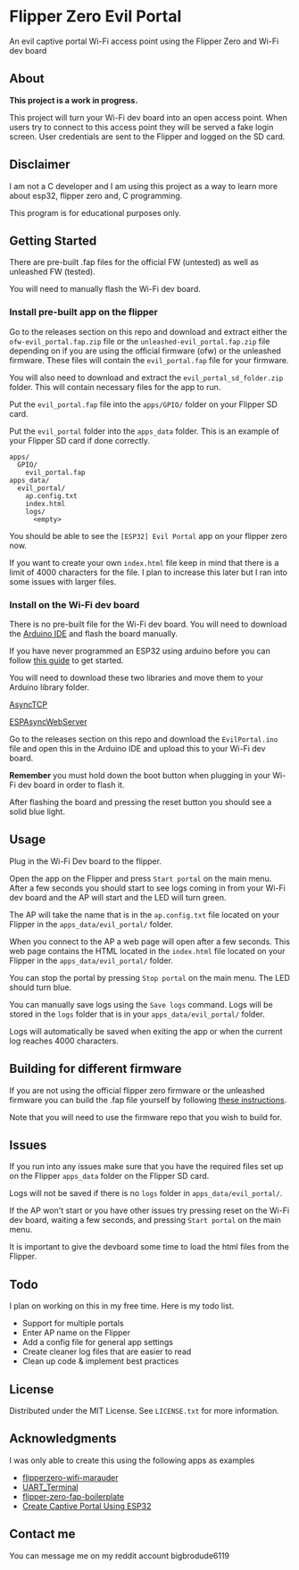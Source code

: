 # Flipper Zero Evil Portal

An evil captive portal Wi-Fi access point using the Flipper Zero and Wi-Fi dev board

## About

**This project is a work in progress.** 

This project will turn your Wi-Fi dev board into an open access point. When users try to connect to this access point they will be served a fake login screen. User credentials are sent to the Flipper and logged on the SD card.

## Disclaimer

I am not a C developer and I am using this project as a way to learn more about esp32, flipper zero and, C programming.

This program is for educational purposes only.

## Getting Started

There are pre-built .fap files for the official FW (untested) as well as unleashed FW (tested).

You will need to manually flash the Wi-Fi dev board.

### Install pre-built app on the flipper

Go to the releases section on this repo and download and extract either the `ofw-evil_portal.fap.zip` file or the `unleashed-evil_portal.fap.zip` file depending on if you are using the official firmware (ofw) or the unleashed firmware. These files will contain the `evil_portal.fap` file for your firmware.

You will also need to download and extract the `evil_portal_sd_folder.zip` folder. This will contain necessary files for the app to run.

Put the `evil_portal.fap` file into the `apps/GPIO/` folder on your Flipper SD card. 

Put the `evil_portal` folder into the `apps_data` folder.
This is an example of your Flipper SD card if done correctly.

```
apps/
  GPIO/
    evil_portal.fap
apps_data/
  evil_portal/
    ap.config.txt
    index.html
    logs/
      <empty>
```
You should be able to see the `[ESP32] Evil Portal` app on your flipper zero now.

If you want to create your own `index.html` file keep in mind that there is a limit of 4000 characters for the file. I plan to increase this later but I ran into some issues with larger files.

### Install on the Wi-Fi dev board

There is no pre-built file for the Wi-Fi dev board. You will need to download the [Arduino IDE](https://www.arduino.cc/en/software) and flash the board manually.

If you have never programmed an ESP32 using arduino before you can follow [this guide](https://lastminuteengineers.com/esp32-arduino-ide-tutorial/) to get started.

You will need to download these two libraries and move them to your Arduino library folder.

[AsyncTCP](https://github.com/me-no-dev/AsyncTCP)

[ESPAsyncWebServer](https://github.com/me-no-dev/ESPAsyncWebServer)

Go to the releases section on this repo and download the `EvilPortal.ino` file and open this in the Arduino IDE and upload this to your Wi-Fi dev board.

**Remember** you must hold down the boot button when plugging in your Wi-Fi dev board in order to flash it. 

After flashing the board and pressing the reset button you should see a solid blue light.

## Usage

Plug in the Wi-Fi Dev board to the flipper.

Open the app on the Flipper and press `Start portal` on the main menu. After a few seconds you should start to see logs coming in from your Wi-Fi dev board and the AP will start and the LED will turn green.

The AP will take the name that is in the `ap.config.txt` file located on your Flipper in the `apps_data/evil_portal/` folder.

When you connect to the AP a web page will open after a few seconds. This web page contains the HTML located in the `index.html` file located on your Flipper in the `apps_data/evil_portal/` folder.

You can stop the portal by pressing `Stop portal` on the main menu. The LED should turn blue.

You can manually save logs using the `Save logs` command. Logs will be stored in the `logs` folder that is in your `apps_data/evil_portal/` folder.

Logs will automatically be saved when exiting the app or when the current log reaches 4000 characters.

## Building for different firmware

If you are not using the official flipper zero firmware or the unleashed firmware you can build the .fap file yourself by following [these instructions](https://github.com/flipperdevices/flipperzero-firmware/blob/dev/documentation/AppsOnSDCard.md).

Note that you will need to use the firmware repo that you wish to build for. 

## Issues

If you run into any issues make sure that you have the required files set up on the Flipper `apps_data` folder on the Flipper SD card.

Logs will not be saved if there is no `logs` folder in `apps_data/evil_portal/`.

If the AP won't start or you have other issues try pressing reset on the Wi-Fi dev board, waiting a few seconds, and pressing `Start portal` on the main menu.

It is important to give the devboard some time to load the html files from the Flipper.

## Todo

I plan on working on this in my free time. Here is my todo list.

* Support for multiple portals
* Enter AP name on the Flipper
* Add a config file for general app settings
* Create cleaner log files that are easier to read
* Clean up code & implement best practices

## License

Distributed under the MIT License. See `LICENSE.txt` for more information.

## Acknowledgments

I was only able to create this using the following apps as examples

* [flipperzero-wifi-marauder](https://github.com/0xchocolate/flipperzero-wifi-marauder)
* [UART_Terminal](https://github.com/cool4uma/UART_Terminal)
* [flipper-zero-fap-boilerplate](https://github.com/leedave/flipper-zero-fap-boilerplate)
* [Create Captive Portal Using ESP32](https://iotespresso.com/create-captive-portal-using-esp32/)

## Contact me

You can message me on my reddit account bigbrodude6119